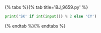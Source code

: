 {% tabs %}{% tab title='BJ_9659.py' %}

```py
print('SK' if int(input()) % 2 else 'CY')
```

{% endtab %}{% endtabs %}
